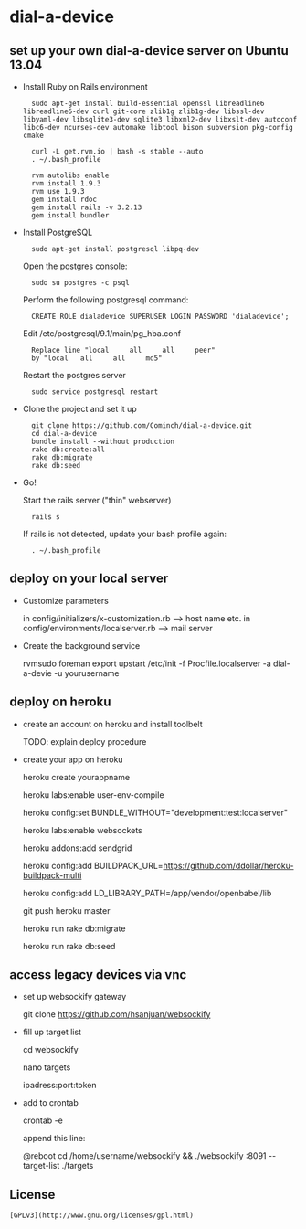 dial-a-device
=============

## set up your own dial-a-device server on Ubuntu 13.04


* Install Ruby on Rails environment

		sudo apt-get install build-essential openssl libreadline6 libreadline6-dev curl git-core zlib1g zlib1g-dev libssl-dev libyaml-dev libsqlite3-dev sqlite3 libxml2-dev libxslt-dev autoconf libc6-dev ncurses-dev automake libtool bison subversion pkg-config cmake

		curl -L get.rvm.io | bash -s stable --auto
		. ~/.bash_profile

		rvm autolibs enable
		rvm install 1.9.3
		rvm use 1.9.3
		gem install rdoc
		gem install rails -v 3.2.13
		gem install bundler

* Install PostgreSQL

		sudo apt-get install postgresql libpq-dev

	Open the postgres console:

		sudo su postgres -c psql

	Perform the following postgresql command:
		
		CREATE ROLE dialadevice SUPERUSER LOGIN PASSWORD 'dialadevice';

	Edit /etc/postgresql/9.1/main/pg_hba.conf
		
		Replace line "local 	all		all		peer"
		by "local 	all		all		md5"

	Restart the postgres server

		sudo service postgresql restart

* Clone the project and set it up

        git clone https://github.com/Cominch/dial-a-device.git
        cd dial-a-device
        bundle install --without production
        rake db:create:all
        rake db:migrate
        rake db:seed

* Go!

	Start the rails server ("thin" webserver)

		rails s

	If rails is not detected, update your bash profile again:

		. ~/.bash_profile
		
## deploy on your local server

* Customize parameters
	
	in config/initializers/x-customization.rb --> host name etc.
	in config/environments/localserver.rb --> mail server

* Create the background service

	rvmsudo foreman export upstart /etc/init -f Procfile.localserver -a dial-a-devie -u yourusername
		
## deploy on heroku

* create an account on heroku and install toolbelt

	TODO: explain deploy procedure

* create your app on heroku

	heroku create yourappname

	heroku labs:enable user-env-compile

	heroku config:set BUNDLE_WITHOUT="development:test:localserver"

	heroku labs:enable websockets 

	heroku addons:add sendgrid

	heroku config:add BUILDPACK_URL=https://github.com/ddollar/heroku-buildpack-multi

	heroku config:add LD_LIBRARY_PATH=/app/vendor/openbabel/lib

	git push heroku master

	heroku run rake db:migrate

	heroku run rake db:seed

## access legacy devices via vnc

* set up websockify gateway
	
	git clone https://github.com/hsanjuan/websockify

* fill up target list

	cd websockify

	nano targets

	ipadress:port:token

* add to crontab
	
	crontab -e

	append this line:
	
	@reboot cd /home/username/websockify && ./websockify :8091 --target-list ./targets

## License

	[GPLv3](http://www.gnu.org/licenses/gpl.html)
